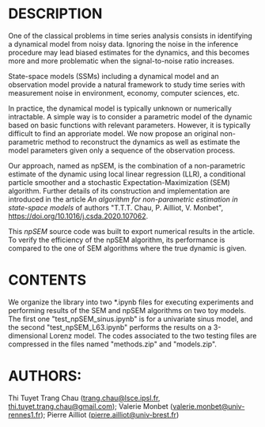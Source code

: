 # DESCRIPTION

One of the classical problems in time series analysis consists in identifying a dynamical model from noisy data. Ignoring the noise in the inference procedure may lead biased estimates for the dynamics, and this becomes more and more problematic when the signal-to-noise ratio increases.

State-space models (SSMs) including a dynamical model and an observation model provide a natural framework to study time series with measurement noise  in  environment, economy, computer sciences, etc.  

In practice, the dynamical model is typically unknown or numerically intractable. A simple way is to consider a parametric model of the dynamic based on basic functions with relevant parameters. However, it is typically difficult to find an approriate model. 
We now propose an original non-parametric method to reconstruct the dynamics as well as estimate the model parameters given only a sequence of the observation process.

Our approach, named as npSEM, is the combination of a non-parametric estimate of the dynamic using local linear regression (LLR), a conditional particle smoother and a stochastic Expectation-Maximization (SEM) algorithm. Further details of its construction and implementation are introduced in the article *An algorithm for non-parametric estimation in state-space models* of authors "T.T.T. Chau, P. Ailliot, V. Monbet", https://doi.org/10.1016/j.csda.2020.107062.

This *npSEM* source code was built to export numerical results in the article. To verify the efficiency of the npSEM algorithm, its performance is compared to the one of SEM algorithms where the true dynamic is given.

# CONTENTS


We organize the library into two *.ipynb files for executing experiments and performing results of the SEM and npSEM algorithms on two toy models. The first one "test_npSEM_sinus.ipynb" is for a univariate sinus model, and the second "test_npSEM_L63.ipynb" performs the results on a 3-dimensional Lorenz model. The codes associated to the two testing files are compressed in the files named "methods.zip" and "models.zip". 


# AUTHORS:
Thi Tuyet Trang Chau (trang.chau@lsce.ipsl.fr, thi.tuyet.trang.chau@gmail.com); 
Valerie Monbet (valerie.monbet@univ-rennes1.fr); 
Pierre Ailliot (pierre.ailliot@univ-brest.fr)
